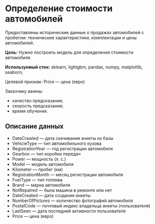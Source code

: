 # Определение стоимости автомобилей
Предоставлены исторические данные о продажах автомобилей с пробегом: технические характеристики, комплектации и цены автомобилей.

**Цель:** Нужно построить модель для определения стоимости автомобиля.

**Используемый стек:** sklearn, lightgbm, pandas, numpy, matplotlib, seaborn;

Целевой признак: Price — цена (евро)

Заказчику важны:

  - качество предсказания;
  - скорость предсказания;
  - время обучения.

## Описание данных
  - DateCrawled — дата скачивания анкеты из базы
  - VehicleType — тип автомобильного кузова
  - RegistrationYear — год регистрации автомобиля
  - Gearbox — тип коробки передач
  - Power — мощность (л. с.)
  - Model — модель автомобиля
  - Kilometer — пробег (км)
  - RegistrationMonth — месяц регистрации автомобиля
  - FuelType — тип топлива
  - Brand — марка автомобиля
  - NotRepaired — была машина в ремонте или нет
  - DateCreated — дата создания анкеты
  - NumberOfPictures — количество фотографий автомобиля
  - PostalCode — почтовый индекс владельца анкеты (пользователя)
  - LastSeen — дата последней активности пользователя
  - Price — цена (евро)

